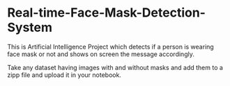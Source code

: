 # Real-time-Face-Mask-Detection-System
This is Artificial Intelligence Project which detects if a person is wearing face mask or not and shows on screen the message accordingly.

Take any dataset having images with and without masks and add them to a zipp file and upload it in your notebook.
